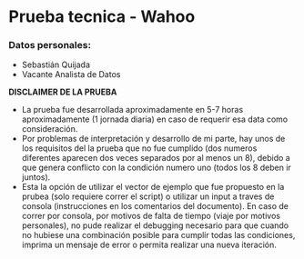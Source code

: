 # Prueba tecnica - Wahoo
### Datos personales:
- Sebastián Quijada
- Vacante Analista de Datos

**DISCLAIMER DE LA PRUEBA**
- La prueba fue desarrollada aproximadamente en 5-7 horas aproximadamente (1 jornada diaria) en caso de requerir esa data como consideración.
- Por problemas de interpretación y desarrollo de mi parte, hay unos de los requisitos del la prueba que no fue cumplido (dos numeros diferentes aparecen dos veces separados por al menos un 8), debido a que genera conflicto con la condición numero uno (todos los 8 deben ir juntos).
- Esta la opción de utilizar el vector de ejemplo que fue propuesto en la prubea (solo requiere correr el script) o utilizar un input a traves de consola (instrucciones en los comentarios del documento). En caso de correr por consola, por motivos de falta de tiempo (viaje por motivos personales), no pude realizar el debugging necesario para que cuando no hubiese una combinación posible para cumplir todas las condiciones, imprima un mensaje de error o permita realizar una nueva iteración.
